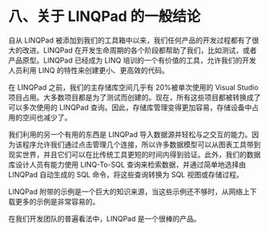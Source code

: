 # 八、关于 LINQPad 的一般结论

自从 LINQPad 被添加到我们的工具箱中以来，我们任何产品的开发过程都有了很大的改进。LINQPad 在开发生命周期的各个阶段都帮助了我们，比如测试，或者产品原型。LINQPad 已经成为 LINQ 培训的一个有价值的工具，允许我们的开发人员利用 LINQ 的特性来创建更小、更高效的代码。

在 LINQPad 之前，我们的主存储库空间几乎有 20%被单次使用的 Visual Studio 项目占用。大多数项目都是为了测试而创建的。现在，所有这些项目都被转换成了可以多次使用的 LINQPad 查询。因此，存储库管理变得更加容易，存储设备中占用的空间也减少了。

我们利用的另一个有用的东西是 LINQPad 导入数据源并轻松与之交互的能力。因为该程序允许我们通过点击管理几个连接，所以许多数据模型可以从图表工具带到现实世界，并且它们可以在比传统工具更短的时间内得到验证。此外，我们的数据库设计人员有能力使用 LINQ-To-SQL 查询来检索数据，并通过简单地选择由 LINQPad 自动生成的 SQL 命令，将这些查询转换为 SQL 视图或存储过程。

LINQPad 附带的示例是一个巨大的知识来源，当这些示例还不够时，从网络上下载更多的示例是非常容易的。

在我们开发团队的普遍看法中，LINQPad 是一个很棒的产品。
